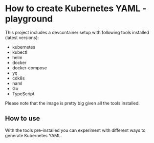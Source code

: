 # How to create Kubernetes YAML - playground

This project includes a devcontainer setup with following tools installed (latest versions):
- kubernetes
- kubectl
- helm
- docker
- docker-compose
- yq
- cdk8s
- naml
- Go
- TypeScript

Please note that the image is pretty big given all the tools installed.

## How to use

With the tools pre-installed you can experiment with different ways to generate Kubernetes YAML.
